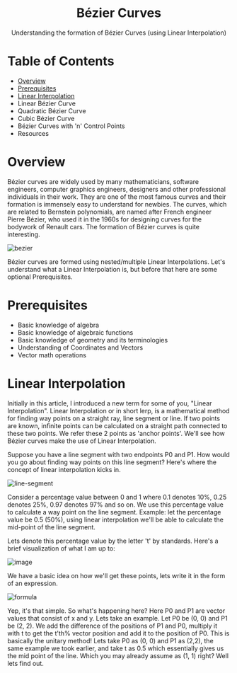 <div align="center">
   <h1>Bézier Curves</h1>
   <p>Understanding the formation of Bézier Curves (using Linear Interpolation)</p>
</div>

# Table of Contents
* [Overview](#overview)
* [Prerequisites](#prerequisites)
* [Linear Interpolation](#linear-interpolation)
* Linear Bézier Curve
* Quadratic Bézier Curve
* Cubic Bézier Curve
* Bézier Curves with 'n' Control Points
* Resources

# Overview
Bézier curves are widely used by many mathematicians, software engineers, computer graphics engineers, designers and other professional individuals in their work. They are one of the most famous curves and their formation is immensely easy to understand for newbies. The curves, which are related to Bernstein polynomials, are named after French engineer Pierre Bézier, who used it in the 1960s for designing curves for the bodywork of Renault cars. The formation of Bézier curves is quite interesting. 

![bezier](https://raw.githubusercontent.com/jaipack17/write-ups/main/B%C3%A9zier%20Curves/assets/bezier.gif)

Bézier curves are formed using nested/multiple Linear Interpolations. Let's understand what a Linear Interpolation is, but before that here are some optional Prerequisites.

# Prerequisites

* Basic knowledge of algebra
* Basic knowledge of algebraic functions
* Basic knowledge of geometry and its terminologies 
* Understanding of Coordinates and Vectors 
* Vector math operations

# Linear Interpolation

Initially in this article, I introduced a new term for some of you, "Linear Interpolation". Linear Interpolation or in short lerp, is a mathematical method for finding way points on a straight ray, line segment or line. If two points are known, infinite points can be calculated on a straight path connected to these two points. We refer these 2 points as 'anchor points'. We'll see how Bézier curves make the use of Linear Interpolation.

Suppose you have a line segment with two endpoints P0 and P1. How would you go about finding way points on this line segment? Here's where the concept of linear interpolation kicks in.

![line-segment](https://github.com/jaipack17/write-ups/blob/main/B%C3%A9zier%20Curves/assets/Capture.JPG?raw=true)

Consider a percentage value between 0 and 1 where 0.1 denotes 10%, 0.25 denotes 25%, 0.97 denotes 97% and so on. We use this percentage value to calculate a way point on the line segment. Example: let the percentage value be 0.5 (50%), using linear interpolation we'll be able to calculate the mid-point of the line segment.

Lets denote this percentage value by the letter 't' by standards. Here's a brief visualization of what I am up to:

![image](https://user-images.githubusercontent.com/74130881/134638261-f03c8be3-3d77-4b71-9e8e-94d38c9104ac.png)

We have a basic idea on how we'll get these points, lets write it in the form of an expression.

![formula](https://github.com/jaipack17/write-ups/blob/main/B%C3%A9zier%20Curves/assets/formula.JPG?raw=true)

Yep, it's that simple. So what's happening here? Here P0 and P1 are vector values that consist of x and y. Lets take an example. Let P0 be (0, 0) and P1 be (2, 2). We add the difference of the positions of P1 and P0, multiply it with t to get the t'th% vector position and add it to the position of P0. This is basically the unitary method! Lets take P0 as (0, 0) and P1 as (2,2), the same example we took earlier, and take t as 0.5 which essentially gives us the mid point of the line. Which you may already assume as (1, 1) right? Well lets find out.
